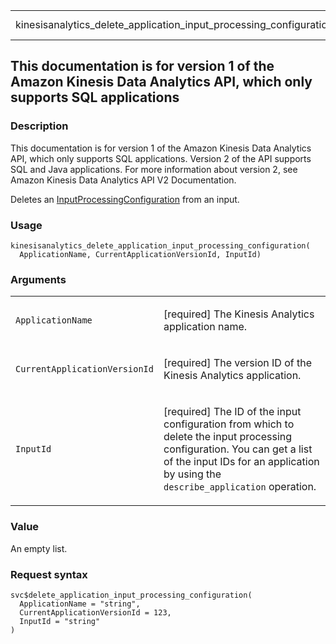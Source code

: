 <table style="width: 100%;">
<tbody>
<tr class="odd">
<td>kinesisanalytics_delete_application_input_processing_configuration</td>
<td style="text-align: right;">R Documentation</td>
</tr>
</tbody>
</table>

## This documentation is for version 1 of the Amazon Kinesis Data Analytics API, which only supports SQL applications

### Description

This documentation is for version 1 of the Amazon Kinesis Data Analytics
API, which only supports SQL applications. Version 2 of the API supports
SQL and Java applications. For more information about version 2, see
Amazon Kinesis Data Analytics API V2 Documentation.

Deletes an
[InputProcessingConfiguration](https://docs.aws.amazon.com/kinesisanalytics/latest/dev/API_InputProcessingConfiguration.html)
from an input.

### Usage

    kinesisanalytics_delete_application_input_processing_configuration(
      ApplicationName, CurrentApplicationVersionId, InputId)

### Arguments

<table>
<colgroup>
<col style="width: 35%" />
<col style="width: 65%" />
</colgroup>
<tbody>
<tr class="odd">
<td><code
id="kinesisanalytics_delete_application_input_processing_configuration_:_ApplicationName">ApplicationName</code></td>
<td><p>[required] The Kinesis Analytics application name.</p></td>
</tr>
<tr class="even">
<td><code
id="kinesisanalytics_delete_application_input_processing_configuration_:_CurrentApplicationVersionId">CurrentApplicationVersionId</code></td>
<td><p>[required] The version ID of the Kinesis Analytics
application.</p></td>
</tr>
<tr class="odd">
<td><code
id="kinesisanalytics_delete_application_input_processing_configuration_:_InputId">InputId</code></td>
<td><p>[required] The ID of the input configuration from which to delete
the input processing configuration. You can get a list of the input IDs
for an application by using the <code>describe_application</code>
operation.</p></td>
</tr>
</tbody>
</table>

### Value

An empty list.

### Request syntax

    svc$delete_application_input_processing_configuration(
      ApplicationName = "string",
      CurrentApplicationVersionId = 123,
      InputId = "string"
    )
